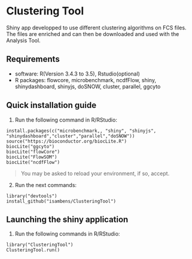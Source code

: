 # Clustering Tool
Shiny app developped to use different clustering algorithms on FCS files. The files are enriched and can then be downloaded and used with the Analysis Tool.
	
## Requirements
  * software: R(Version 3.4.3 to 3.5), Rstudio(optional)
  * R packages: flowcore, microbenchmark, ncdfFlow, shiny, shinydashboard, shinyjs, doSNOW, cluster, parallel, ggcyto
  
## Quick installation guide

  1. Run the following command in R/RStudio:
```
install.packages(c("microbenchmark,, "shiny", "shinyjs", "shinydashboard","cluster","parallel","doSNOW"))
source("https://bioconductor.org/biocLite.R")
biocLite("ggcyto")
biocLite("flowCore")
biocLite("FlowSOM")
biocLite("ncdfFlow")
```
  >You may be asked to reload your environment, if so, accept.
  
  2. Run the next commands:
```
library("devtools")
install_github("isambens/ClusteringTool")
```

  
## Launching the shiny application

  1. Run the following commands in R/RStudio:
```
library("ClusteringTool")
ClusteringTool.run()
```  